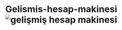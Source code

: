 # Gelismis-hesap-makinesi![gelişmiş hesap makinesi](https://github.com/BetulSare/Gelismis-hesap-makinesi/assets/132604539/e801b070-da0c-49ed-a201-12225e9c5724)
